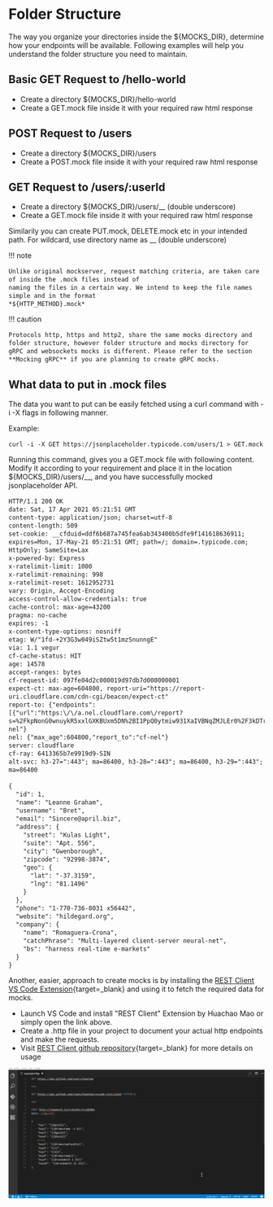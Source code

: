 # Folder Structure

The way you organize your directories inside the ${MOCKS_DIR}, determine how your endpoints will be available. Following examples will help you understand the folder structure you need to maintain.

## Basic GET Request to /hello-world

- Create a directory ${MOCKS_DIR}/hello-world
- Create a GET.mock file inside it with your required raw html response

## POST Request to /users

- Create a directory ${MOCKS_DIR}/users
- Create a POST.mock file inside it with your required raw html response

## GET Request to /users/:userId

- Create a directory ${MOCKS_DIR}/users/\_\_ (double underscore)
- Create a GET.mock file inside it with your required raw html response

Similarily you can create PUT.mock, DELETE.mock etc in your intended path. For wildcard, use directory name as \_\_ (double underscore)

!!! note

    Unlike original mockserver, request matching criteria, are taken care of inside the .mock files instead of
    naming the files in a certain way. We intend to keep the file names simple and in the format
    *${HTTP_METHOD}.mock*

!!! caution

    Protocols http, https and http2, share the same mocks directory and folder structure, however folder structure and mocks directory for gRPC and websockets mocks is different. Please refer to the section **Mocking gRPC** if you are planning to create gRPC mocks.

## What data to put in .mock files

The data you want to put can be easily fetched using a curl command with -i -X flags in following manner.

Example:

```
curl -i -X GET https://jsonplaceholder.typicode.com/users/1 > GET.mock
```

Running this command, gives you a GET.mock file with following content. Modify it according to your requirement and place it in the location ${MOCKS_DIR}/users/\_\_, and you have successfully mocked jsonplaceholder API.

```
HTTP/1.1 200 OK
date: Sat, 17 Apr 2021 05:21:51 GMT
content-type: application/json; charset=utf-8
content-length: 509
set-cookie: __cfduid=ddf6b687a745fea6ab343400b5dfe9f141618636911; expires=Mon, 17-May-21 05:21:51 GMT; path=/; domain=.typicode.com; HttpOnly; SameSite=Lax
x-powered-by: Express
x-ratelimit-limit: 1000
x-ratelimit-remaining: 998
x-ratelimit-reset: 1612952731
vary: Origin, Accept-Encoding
access-control-allow-credentials: true
cache-control: max-age=43200
pragma: no-cache
expires: -1
x-content-type-options: nosniff
etag: W/"1fd-+2Y3G3w049iSZtw5t1mzSnunngE"
via: 1.1 vegur
cf-cache-status: HIT
age: 14578
accept-ranges: bytes
cf-request-id: 097fe04d2c000019d97db7d000000001
expect-ct: max-age=604800, report-uri="https://report-uri.cloudflare.com/cdn-cgi/beacon/expect-ct"
report-to: {"endpoints":[{"url":"https:\/\/a.nel.cloudflare.com\/report?s=%2FkpNonG0wnuykR5xxlGXKBUxm5DN%2BI1PpQ0ytmiw931XaIVBNqZMJLEr0%2F3kDTrOhbX%2FCCPZtI4iuU3V%2F07wO5uwqov0d4c12%2Fcdpiz7TIFqzGkr7DwUrzt40CLH"}],"max_age":604800,"group":"cf-nel"}
nel: {"max_age":604800,"report_to":"cf-nel"}
server: cloudflare
cf-ray: 6413365b7e9919d9-SIN
alt-svc: h3-27=":443"; ma=86400, h3-28=":443"; ma=86400, h3-29=":443"; ma=86400

{
  "id": 1,
  "name": "Leanne Graham",
  "username": "Bret",
  "email": "Sincere@april.biz",
  "address": {
    "street": "Kulas Light",
    "suite": "Apt. 556",
    "city": "Gwenborough",
    "zipcode": "92998-3874",
    "geo": {
      "lat": "-37.3159",
      "lng": "81.1496"
    }
  },
  "phone": "1-770-736-8031 x56442",
  "website": "hildegard.org",
  "company": {
    "name": "Romaguera-Crona",
    "catchPhrase": "Multi-layered client-server neural-net",
    "bs": "harness real-time e-markets"
  }
}
```

Another, easier, approach to create mocks is by installing the [REST Client VS Code Extension](https://marketplace.visualstudio.com/items?itemName=humao.rest-client){target=\_blank} and using it to fetch the required data for mocks.

- Launch VS Code and install "REST Client" Extension by Huachao Mao or simply open the link above.
- Create a .http file in your project to document your actual http endpoints and make the requests.
- Visit [REST Client github repository](https://github.com/Huachao/vscode-restclient){target=\_blank} for more details on usage

![REST-Client](REST-Client.gif)
